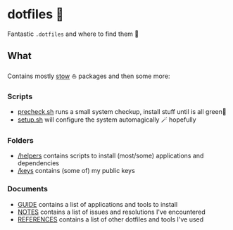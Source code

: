 # dotfiles 🐉

Fantastic `.dotfiles` and where to find them 🔭

## What

Contains mostly [stow](https://www.gnu.org/software/stow/stow.html) ⛵️ packages and then some more:

### Scripts

- [precheck.sh](./precheck.sh) runs a small system checkup, install stuff until is all green🚦
- [setup.sh](./setup.sh) will configure the system automagically 🪄 hopefully

### Folders

- [/helpers](/helpers/) contains scripts to install (most/some) applications and dependencies
- [/keys](/keys/) contains (some of) my public keys

### Documents

- [GUIDE](/GUIDE.md) contains a list of applications and tools to install
- [NOTES](/NOTES.md) contains a list of issues and resolutions I've encountered
- [REFERENCES](/REFERENCES.md) contains a list of other dotfiles and tools I've used
